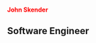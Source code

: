 <script>
	import Avatar from '$lib/components/Avatar.svelte';
</script>

# John Skender

## Software Engineer

<Avatar />

<style>
h1 {
  color: red;
  font-size: var(--font-xxl);
}
</style>
